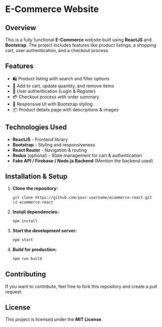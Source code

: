 # E-Commerce Website

## Overview
This is a fully functional **E-Commerce** website built using **ReactJS** and **Bootstrap**. The project includes features like product listings, a shopping cart, user authentication, and a checkout process.

## Features
- 🛍️ Product listing with search and filter options
- 🛒 Add to cart, update quantity, and remove items
- 🔑 User authentication (Login & Register)
- 💳 Checkout process with order summary
- 🎨 Responsive UI with Bootstrap styling
- 📦 Product details page with descriptions & images

## Technologies Used
- **ReactJS** - Frontend library
- **Bootstrap** - Styling and responsiveness
- **React Router** - Navigation & routing
- **Redux** (optional) - State management for cart & authentication
- **Fake API / Firebase / Node.js Backend** (Mention the backend used)

## Installation & Setup

1. **Clone the repository:**
   ```sh
   git clone https://github.com/your-username/ecommerce-react.git
   cd ecommerce-react
   ```

2. **Install dependencies:**
   ```sh
   npm install
   ```

3. **Start the development server:**
   ```sh
   npm start
   ```

4. **Build for production:**
   ```sh
   npm run build
   ```



## Contributing
If you want to contribute, feel free to fork this repository and create a pull request.

## License
This project is licensed under the **MIT License**.


